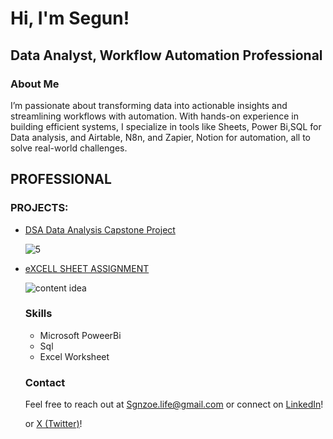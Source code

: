 <h1>Hi, I'm Segun!</h1>
  <h2>Data Analyst, Workflow Automation Professional</h2>

  <h3>About Me</h3>
  <p>I’m passionate about transforming data into actionable insights and streamlining workflows with automation. With hands-on experience in building efficient systems, I specialize in tools like Sheets, Power Bi,SQL for Data analysis, and Airtable, N8n, and Zapier, Notion for automation, all to solve real-world challenges.</p>

  <h2>PROFESSIONAL</h2>
  <h3>PROJECTS:</h3>
  <ul>
    <li><a href="https://github.com/Syllaboi/Data-Analysis-Jobs/tree/DSA-Data-Analysis-Captone-Project">DSA Data Analysis Capstone Project</a></li>
   
  

![5](https://github.com/user-attachments/assets/f3693dd4-f3ef-4803-8563-ca17bff62df6)

    
  <li><a href="https://github.com/Syllaboi/Data-Analysis-Project-Documentation/tree/Sales-data-Dashboard">eXCELL SHEET ASSIGNMENT</a></li> 
  
  ![content idea](https://github.com/user-attachments/assets/19438d4a-3e8a-4e63-8b83-cf1c5fe20770)


  

  <h3>Skills</h3>
  <ul>
    <li>Microsoft PoweerBi</li>
    <li>Sql</li>
    <li>Excel Worksheet</li>
  </ul>

  <h3>Contact</h3>
  <p>Feel free to reach out at <a href="mailto:sgnzoe.life@gmail.com">Sgnzoe.life@gmail.com</a> or connect on <a href="https://linkedin.com/in/segunexploresdata/">LinkedIn</a>!</p>
</div> or
<a href="https://twitter.com/chinnyeddy">X (Twitter)</a>!</p>
</div>

<!--
**joshmadakor1/joshmadakor1** is a ✨ _special_ ✨ repository because its `README.md` (this file) appears on your GitHub profile.

Here are some ideas to get you started:

- 🔭 I’m currently working on ...
- 🌱 I’m currently learning ...
- 👯 I’m looking to collaborate on ...
- 🤔 I’m looking for help with ...
- 💬 Ask me about ...
- 📫 How to reach me: ...
- 😄 Pronouns: ...
- ⚡ Fun fact: ...
-->
